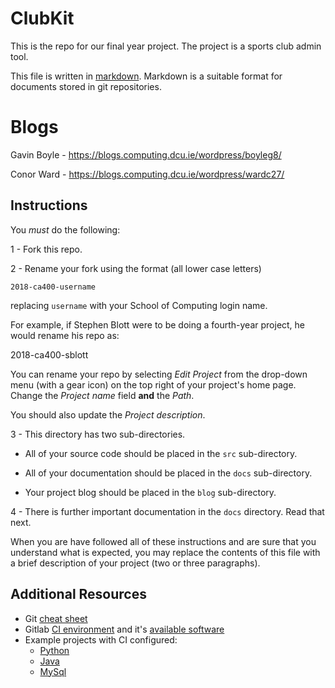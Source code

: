 # ClubKit

This is the repo for our final year project. The project is a sports club admin tool.

This file is written in
[markdown](https://guides.github.com/features/mastering-markdown/).  Markdown
is a suitable format for documents stored in git repositories.

# Blogs
Gavin Boyle - https://blogs.computing.dcu.ie/wordpress/boyleg8/  

Conor Ward - https://blogs.computing.dcu.ie/wordpress/wardc27/




## Instructions

You *must* do the following:

1 - Fork this repo.

2 - Rename your fork using the format (all lower case letters)

    2018-ca400-username

replacing `username` with your School of Computing login name.

For example, if Stephen Blott were to be doing a fourth-year project, he would rename
his repo as:

 2018-ca400-sblott

You can rename your repo by selecting *Edit Project* from the drop-down menu
(with a gear icon) on the top right of your project's home page.  Change the
*Project name* field **and** the *Path*.

You should also update the *Project description*.

3 - This directory has two sub-directories.

- All of your source code should be placed in the `src` sub-directory.

- All of your documentation should be placed in the `docs` sub-directory.

- Your project blog should be placed in the `blog` sub-directory. 


4 - There is further important documentation in the `docs` directory.  Read that next.

When you are have followed all of these instructions and are sure that you
understand what is expected, you may replace the contents of this file with a
brief description of your project (two or three paragraphs).

## Additional Resources

- Git [cheat sheet](https://gitlab.computing.dcu.ie/sblott/local-gitlab-documentation/blob/master/cheat-sheet.md)
- Gitlab [CI environment](https://gitlab.computing.dcu.ie/sblott/docker-ci-environment) and it's [available software](https://gitlab.computing.dcu.ie/sblott/docker-ci-environment/blob/master/Dockerfile)
- Example projects with CI configured:
   * [Python](https://gitlab.computing.dcu.ie/sblott/test-project-python)
   * [Java](https://gitlab.computing.dcu.ie/sblott/test-project-java)
   * [MySql](https://gitlab.computing.dcu.ie/sblott/test-project-mysql)
